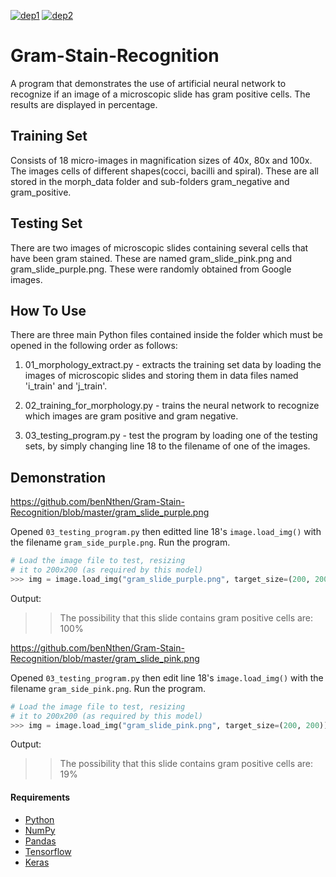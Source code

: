 [![dep1](https://img.shields.io/badge/Tensorflow-2.0+-brightgreen.svg)](https://www.tensorflow.org/) 
[![dep2](https://img.shields.io/badge/Keras-2.0+-brightgreen.svg)](https://keras.io/) 
# Gram-Stain-Recognition
A program that demonstrates the use of artificial neural network to recognize if an image of a microscopic slide has gram positive cells. The results are displayed in percentage.

## Training Set
Consists of 18 micro-images in magnification sizes of 40x, 80x and 100x. The images cells of different shapes(cocci, bacilli and spiral). These are all stored in the morph_data folder and sub-folders gram_negative and gram_positive. 

## Testing Set
There are two images of microscopic slides containing several cells that have been gram stained. These are named gram_slide_pink.png and gram_slide_purple.png. These were randomly obtained from Google images.

## How To Use
There are three main Python files contained inside the folder which must be opened in the following order as follows:

1) 01_morphology_extract.py - extracts the training set data by loading the images of microscopic slides and storing them in data files named 'i_train' and 'j_train'.

2) 02_training_for_morphology.py - trains the neural network to recognize which images are gram positive and gram negative.

3) 03_testing_program.py - test the program by loading one of the testing sets, by simply changing line 18 to the filename of one of the images.

## Demonstration

https://github.com/benNthen/Gram-Stain-Recognition/blob/master/gram_slide_purple.png

Opened `03_testing_program.py` then editted line 18's `image.load_img()` with the filename `gram_side_purple.png`. Run the program.

```python
# Load the image file to test, resizing
# it to 200x200 (as required by this model)
>>> img = image.load_img("gram_slide_purple.png", target_size=(200, 200))
```
Output: 
>>The possibility that this slide contains gram positive cells are: 100%

https://github.com/benNthen/Gram-Stain-Recognition/blob/master/gram_slide_pink.png

Opened `03_testing_program.py` then edit line 18's `image.load_img()` with the filename `gram_side_pink.png`. Run the program.

```python
# Load the image file to test, resizing
# it to 200x200 (as required by this model)
>>> img = image.load_img("gram_slide_pink.png", target_size=(200, 200))
```

Output: 
>>The possibility that this slide contains gram positive cells are: 19%

#### Requirements

- [Python](https://www.python.org)
- [NumPy](http://www.numpy.org) 
- [Pandas](http://pandas.pydata.org) 
- [Tensorflow](https://www.tensorflow.org/)
- [Keras](https://keras.io/)
